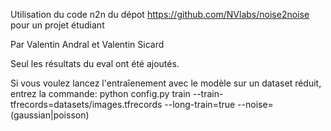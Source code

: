 Utilisation du code n2n du dépot https://github.com/NVlabs/noise2noise pour un projet étudiant

Par Valentin Andral et Valentin Sicard

Seul les résultats du eval ont été ajoutés.

Si vous voulez lancez l'entraîenement avec le modèle sur un dataset réduit, entrez la commande:
python config.py train --train-tfrecords=datasets/images.tfrecords --long-train=true --noise=(gaussian|poisson)